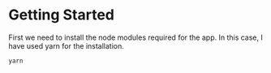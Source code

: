 # Getting Started

First we need to install the node modules required for the app. In this case, I have used yarn for the installation.

```
yarn
```